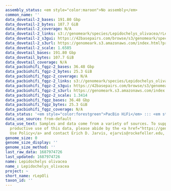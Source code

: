 ```yaml
---
assembly_status: <em style="color:maroon">No assembly</em>
common_name: ''
data_dovetail-2_bases: 191.80 Gbp
data_dovetail-2_bytes: 107.7 GiB
data_dovetail-2_coverage: N/A
data_dovetail-2_links: s3://genomeark/species/Lepidochelys_olivacea/rLepOli2/genomic_data/dovetail/<br>
data_dovetail-2_s3gui: https://42basepairs.com/browse/s3/genomeark/species/Lepidochelys_olivacea/rLepOli2/genomic_data/dovetail/
data_dovetail-2_s3url: https://genomeark.s3.amazonaws.com/index.html?prefix=species/Lepidochelys_olivacea/rLepOli2/genomic_data/dovetail/
data_dovetail-2_scale: 1.6585
data_dovetail_bases: 191.80 Gbp
data_dovetail_bytes: 107.7 GiB
data_dovetail_coverage: N/A
data_pacbiohifi_fqgz-2_bases: 36.48 Gbp
data_pacbiohifi_fqgz-2_bytes: 25.3 GiB
data_pacbiohifi_fqgz-2_coverage: N/A
data_pacbiohifi_fqgz-2_links: s3://genomeark/species/Lepidochelys_olivacea/rLepOli2/genomic_data/pacbio_hifi/<br>
data_pacbiohifi_fqgz-2_s3gui: https://42basepairs.com/browse/s3/genomeark/species/Lepidochelys_olivacea/rLepOli2/genomic_data/pacbio_hifi/
data_pacbiohifi_fqgz-2_s3url: https://genomeark.s3.amazonaws.com/index.html?prefix=species/Lepidochelys_olivacea/rLepOli2/genomic_data/pacbio_hifi/
data_pacbiohifi_fqgz-2_scale: 1.3414
data_pacbiohifi_fqgz_bases: 36.48 Gbp
data_pacbiohifi_fqgz_bytes: 25.3 GiB
data_pacbiohifi_fqgz_coverage: N/A
data_status: '<em style="color:forestgreen">PacBio HiFi</em> ::: <em style="color:forestgreen">Dovetail</em>'
data_use_source: from-default
data_use_text: Samples and data come from a variety of sources. To support fair and
  productive use of this data, please abide by the <a href="https://genome10k.soe.ucsc.edu/data-use-policies/">Data
  Use Policy</a> and contact Erich D. Jarvis, ejarvis@rockefeller.edu, with any questions.
genome_size: 0
genome_size_display: ''
genome_size_method: ''
last_raw_data: 1687974726
last_updated: 1687974726
name: Lepidochelys olivacea
name_: Lepidochelys_olivacea
project: ~
short_name: rLepOli
taxon_id: ''
---
```

